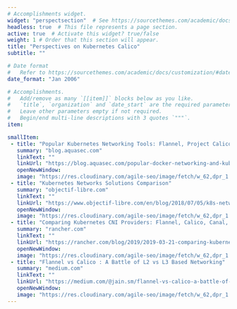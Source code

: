 ```yaml
---
# Accomplishments widget.
widget: "perspectsection"  # See https://sourcethemes.com/academic/docs/page-builder/
headless: true  # This file represents a page section.
active: true  # Activate this widget? true/false
weight: 1 # Order that this section will appear.
title: "Perspectives on Kubernetes Calico"
subtitle: ""

# Date format
#   Refer to https://sourcethemes.com/academic/docs/customization/#date-format
date_format: "Jan 2006"

# Accomplishments.
#   Add/remove as many `[[item]]` blocks below as you like.
#   `title`, `organization` and `date_start` are the required parameters.
#   Leave other parameters empty if not required.
#   Begin/end multi-line descriptions with 3 quotes `"""`.
item:

smallItem: 
 - title: "Popular Kubernetes Networking Tools: Flannel, Project Calico, Weave Net and more"
   summary: "blog.aquasec.com"
   linkText: ""
   linkUrl: "https://blog.aquasec.com/popular-docker-networking-and-kubernetes-networking-tools"
   openNewWindow: 
   image: "https://res.cloudinary.com/agile-seo/image/fetch/w_62,dpr_1.0,d_blank_am8gzx.png/https%3A%2F%2Flogo.clearbit.com%2Fblog.aquasec.com%3Fsize%3D250"
 - title: "Kubernetes Networks Solutions Comparison"
   summary: "objectif-libre.com"
   linkText: ""
   linkUrl: "https://www.objectif-libre.com/en/blog/2018/07/05/k8s-network-solutions-comparison/"
   openNewWindow: 
   image: "https://res.cloudinary.com/agile-seo/image/fetch/w_62,dpr_1.0,d_blank_am8gzx.png/https%3A%2F%2Flogo.clearbit.com%2Fobjectif-libre.com%3Fsize%3D250"
 - title: "Comparing Kubernetes CNI Providers: Flannel, Calico, Canal, and Weave"
   summary: "rancher.com"
   linkText: ""
   linkUrl: "https://rancher.com/blog/2019/2019-03-21-comparing-kubernetes-cni-providers-flannel-calico-canal-and-weave/"
   openNewWindow: 
   image: "https://res.cloudinary.com/agile-seo/image/fetch/w_62,dpr_1.0,d_blank_am8gzx.png/https%3A%2F%2Flogo.clearbit.com%2Francher.com%3Fsize%3D250"
 - title: "Flannel vs Calico : A Battle of L2 vs L3 Based Networking"
   summary: "medium.com"
   linkText: ""
   linkUrl: "https://medium.com/@jain.sm/flannel-vs-calico-a-battle-of-l2-vs-l3-based-networking-5a30cd0a3ebd"
   openNewWindow: 
   image: "https://res.cloudinary.com/agile-seo/image/fetch/w_62,dpr_1.0,d_blank_am8gzx.png/https%3A%2F%2Flogo.clearbit.com%2Fmedium.com%3Fsize%3D250"
---
```

